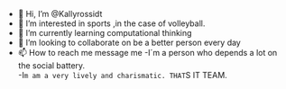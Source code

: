 - 👋 Hi, I’m @Kallyrossidt
- 👀 I’m interested in sports ,in the case of volleyball.
- 🌱 I’m currently learning computational thinking 
- 💞️ I’m looking to collaborate on be a better person every day
- 📫 How to reach me message me
-I´m a person who depends a lot on the social battery.                                                              
-I`m am a very lively and charismatic.
THAT`S IT TEAM.
